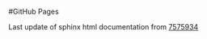 #GitHub Pages

Last update of sphinx html documentation from [7575934](https://github.com/EMinsight/spins-b/tree/7575934fb99f8b50222cd1043bde6650743066ca)
